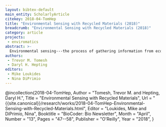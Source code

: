 ```yaml
---
layout: bibtex-default
main_entity: ScholarlyArticle
citekey: 2018-04-TomHep
title: "Environmental Sensing with Recycled Materials (2018)"
breadcrumb: "Environmental Sensing with Recycled Materials (2018)"
category: article
projects:
 - enviromatics
abstract: >-
  Environmental sensing---the process of gathering information from ecological systems---is an essential part of ecology and sustainable agriculture. However, sensors can be expensive and difficult for citizen scientists to obtain, even though their parts are all around us, in the form of technological waste. When a gadget breaks, it is often easier and cheaper to throw it away and purchase a new one than to attempt to repair it. Citizen scientists can take advantage of this unfortunate by-product of ``throw away culture'' by harvesting the sensor technology that is often found in e-waste. In this article, we discuss an approach to the development of such sensors.
authors:
 - Trevor M. Tomesh
 - Daryl H. Hepting
editors:
 - Mike Loukides
 - Nina DiPrimio
---
```

@incollection{2018-04-TomHep,
	Author =  "Tomesh, Trevor M. and Hepting, Daryl H.",
	Title =  "Environmental Sensing with Recycled Materials",
	Url = \"{{site.canonical}}/research/works/2018-04-TomHep-Environmental-Sensing-with-Recycled-Materials.html\",
	Editor =  "Loukides, Mike and DiPrimio, Nina",
	Booktitle =  "BioCoder: Bio Newsletter",
	Month =  "April",
	Number =  "13",
	Pages =  "47--58",
	Publisher =  "O'Reilly",
	Year =  "2018",
}
